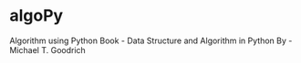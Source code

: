 # algoPy
Algorithm using Python
Book - Data Structure and Algorithm in Python
By - Michael T. Goodrich